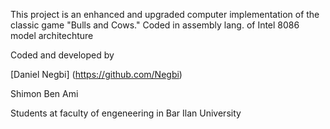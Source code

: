 This project is an enhanced and upgraded computer implementation of the classic game "Bulls and Cows." Coded in assembly lang. of Intel 8086 model architechture

Coded and developed by

[Daniel Negbi] (https://github.com/Negbi)

Shimon Ben Ami

Students at faculty of engeneering in Bar Ilan University
